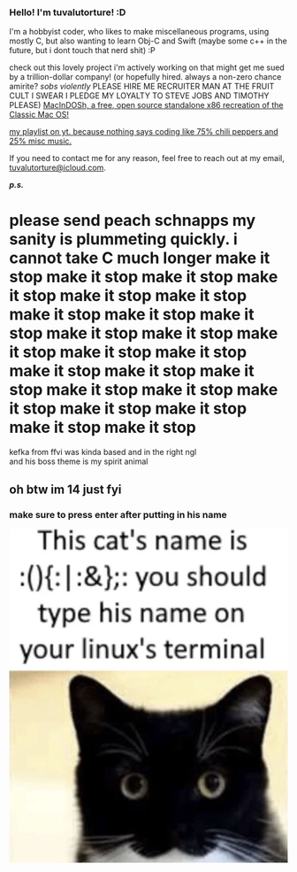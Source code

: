  ### Hello! I'm tuvalutorture! :D

I'm a hobbyist coder, who likes to make miscellaneous programs, using mostly C, but also wanting to learn Obj-C and Swift (maybe some c++ in the future, but i dont touch that nerd shit) :P 

check out this lovely project i'm actively working on that might get me sued by a trillion-dollar company! (or hopefully hired. always a non-zero chance amirite? *sobs violently* PLEASE HIRE ME RECRUITER MAN AT THE FRUIT CULT I SWEAR I PLEDGE MY LOYALTY TO STEVE JOBS AND TIMOTHY PLEASE) [MacInDOSh, a free, open source standalone x86 recreation of the Classic Mac OS!](https://github.com/turrnutorg/MacInDOSh)

[my playlist on yt. because nothing says coding like 75% chili peppers and 25% misc music.](https://www.youtube.com/playlist?list=PLmJ5F-0P_7Fos94aCj0AHz82Fozx6nWkU)

If you need to contact me for any reason, feel free to reach out at my email, tuvalutorture@icloud.com.

***p.s.***  
# please send peach schnapps my sanity is plummeting quickly. i cannot take C much longer make it stop make it stop make it stop make it stop make it stop make it stop make it stop make it stop make it stop make it stop make it stop make it stop make it stop make it stop make it stop make it stop make it stop make it stop make it stop make it stop make it stop make it stop make it stop make it stop

kefka from ffvi was kinda based and in the right ngl  
and his boss theme is my spirit animal  

## oh btw im 14 just fyi

### make sure to press enter after putting in his name
![KITTY.](FORKBOMB_CAT.png)
